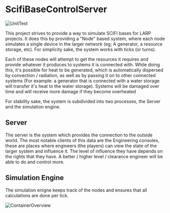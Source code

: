 # ScifiBaseControlServer
![UnitTest](https://github.com/nallath/ScifiBaseControlServer/workflows/UnitTest/badge.svg)

This project strives to provide a way to simulate SCIFI bases for LARP projects. It does this by providing a "Node" based system, where each node simulates a single device in the larger network (eg; A generator, a resource storage, etc). For simplicity sake, the system works with ticks (or turns). 

Each of these nodes will attempt to get the resources it requires and provide whatever it produces to systems it is connected with. While doing this, it's possible for heat to be generated, which is automatically dispersed by convection / radiation, as well as by passing it on to other connected systems (For example: a generator that is connected with a water storage will transfer it's heat to the water storage). Systems will be damaged over time and will receive more damage if they become overheated

For stability sake, the system is subdivided into two processes, the Server and the simulation engine.

## Server
The server is the system which provides the connection to the outside world. The most notable clients of this data are the Engineering consoles, these are places where engineers (the players) can view the state of the larger system and influence it. The level of influence they have depends on the rights that they have. A better / higher level  / clearance engineer will be able to do and control more.

## Simulation Engine
The simulation enigne keeps track of the nodes and ensures that all calculations are done per tick. 

![ContainerOverview](https://github.com/nallath/ScifiBaseControlServer/blob/master/documentation/SciFiBaseControl%20Container.png)
